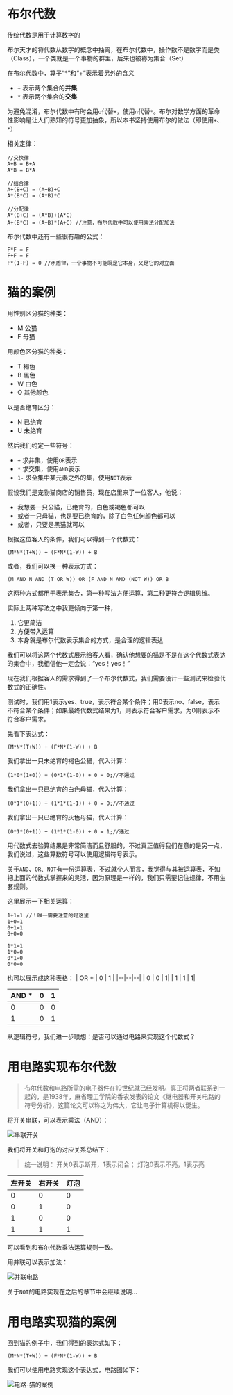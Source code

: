 # 布尔代数
传统代数是用于计算数字的

布尔天才的将代数从数字的概念中抽离，在布尔代数中，操作数不是数字而是类（Class），一个类就是一个事物的群里，后来也被称为集合（Set）

在布尔代数中，算子“*”和“+”表示着另外的含义
- `+` 表示两个集合的**并集**
- `*` 表示两个集合的**交集**

为避免混淆，布尔代数中有时会用`∪`代替`+`，使用`∩`代替`*`。布尔对数学方面的革命性影响是让人们熟知的符号更加抽象，所以本书坚持使用布尔的做法（即使用`+`、`*`）

相关定律：
```
//交换律
A+B = B+A
A*B = B*A

//结合律
A+(B+C) = (A+B)+C
A*(B*C) = (A*B)*C

//分配律
A*(B+C) = (A*B)+(A*C) 
A+(B*C) = (A+B)*(A+C) //注意，布尔代数中可以使用乘法分配加法
```

布尔代数中还有一些很有趣的公式：
```
F*F = F
F+F = F
F*(1-F) = 0 //矛盾律，一个事物不可能既是它本身，又是它的对立面
```

# 猫的案例
用性别区分猫的种类：
- M 公猫
- F 母猫

用颜色区分猫的种类：
- T 褐色
- B 黑色
- W 白色
- O 其他颜色

以是否绝育区分：
- N 已绝育
- U 未绝育

然后我们约定一些符号：
- `+` 求并集，使用`OR`表示
- `*` 求交集，使用`AND`表示
- `1-` 求全集中某元素之外的集，使用`NOT`表示

假设我们是宠物猫商店的销售员，现在店里来了一位客人，他说：
- 我想要一只公猫，已绝育的，白色或褐色都可以
- 或者一只母猫，也是要已绝育的，除了白色任何颜色都可以
- 或者，只要是黑猫就可以

根据这位客人的条件，我们可以得到一个代数式：
```
(M*N*(T+W)) + (F*N*(1-W)) + B
```

或者，我们可以换一种表示方式：
```
(M AND N AND (T OR W)) OR (F AND N AND (NOT W)) OR B
```

这两种方式都用于表示集合，第一种写法方便运算，第二种更符合逻辑思维。

实际上两种写法之中我更倾向于第一种，
1. 它更简洁
2. 方便带入运算
3. 本身就是布尔代数表示集合的方式，是合理的逻辑表达

我们可以将这两个代数式展示给客人看，确认他想要的猫是不是在这个代数式表达的集合中，我相信他一定会说：“yes！yes！”

现在我们根据客人的需求得到了一个布尔代数式，我们需要设计一些测试来检验代数式的正确性。

测试时，我们用1表示yes、true，表示符合某个条件；用0表示no、false，表示不符合某个条件；如果最终代数式结果为1，则表示符合客户需求，为0则表示不符合客户需求。

先看下表达式：
```
(M*N*(T+W)) + (F*N*(1-W)) + B
```

我们拿出一只未绝育的褐色公猫，代入计算：
```
(1*0*(1+0)) + (0*1*(1-0)) + 0 = 0;//不通过
```

我们拿出一只已绝育的白色母猫，代入计算：
```
(0*1*(0+1)) + (1*1*(1-1)) + 0 = 0;//不通过
```

我们拿出一只已绝育的灰色母猫，代入计算：
```
(0*1*(0+1)) + (1*1*(1-0)) + 0 = 1;//通过
```

用代数式去验算结果是非常简洁而且舒服的，不过真正值得我们在意的是另一点，我们说过，这些算数符号可以使用逻辑符号表示。

关于`AND`、`OR`、`NOT`有一份运算表，不过就个人而言，我觉得与其被运算表，不如把上面的代数式掌握来的灵活，因为原理是一样的，我们只需要记住规律，不用生套规则。

这里展示一下相关运算：
```
1+1=1 //！唯一需要注意的是这里
1+0=1
0+1=1
0+0=0

1*1=1
1*0=0
0*1=0
0*0=0
```

也可以展示成这种表格：
| OR + | 0 | 1 |
|--|--|--|
| 0 | 0 | 1|
| 1 | 1 | 1|

| AND * | 0 | 1 |
|--|--|--|
| 0 | 0 | 0|
| 1 | 0 | 1|

从逻辑符号，我们进一步联想：是否可以通过电路来实现这个代数式？

# 用电路实现布尔代数
> 布尔代数和电路所需的电子器件在19世纪就已经发明。真正将两者联系到一起的，是1938年，麻省理工学院的香农发表的论文《继电器和开关电路的符号分析》，这篇论文可以称之为伟大，它让电子计算机得以诞生。

将开关串联，可以表示乘法（AND）：

![串联开关](https://pic.imgdb.cn/item/6180c6cd2ab3f51d916acdb2.jpg)

我们将开关和灯泡的对应关系总结下：

> 统一说明：
> 开关0表示断开，1表示闭合；
> 灯泡0表示不亮，1表示亮

| 左开关 | 右开关 | 灯泡 | 
| -- | -- | -- |
| 0 | 0 | 0 |
| 0 | 1 | 0 |
| 1 | 0 | 0 |
| 1 | 1 | 1 |

可以看到和布尔代数乘法运算规则一致。

用并联可以表示加法：

![并联电路](https://pic.imgdb.cn/item/6180c90d2ab3f51d916cf91c.jpg)

关于`NOT`的电路实现在之后的章节中会继续说明...

# 用电路实现猫的案例
回到猫的例子中，我们得到的表达式如下：
```
(M*N*(T+W)) + (F*N*(1-W)) + B
```

我们可以使用电路实现这个表达式，电路图如下：

![电路-猫的案例](https://pic.imgdb.cn/item/6180c9e92ab3f51d916dc5d9.jpg)